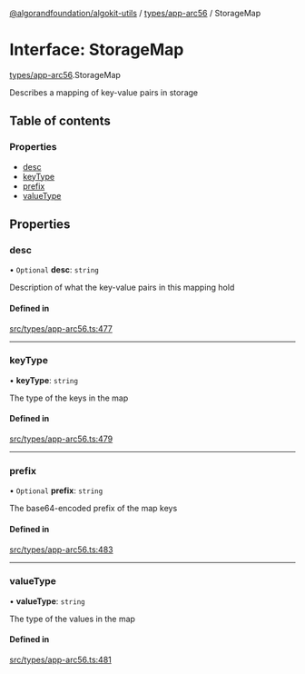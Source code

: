 [@algorandfoundation/algokit-utils](../README.md) / [types/app-arc56](../modules/types_app_arc56.md) / StorageMap

# Interface: StorageMap

[types/app-arc56](../modules/types_app_arc56.md).StorageMap

Describes a mapping of key-value pairs in storage

## Table of contents

### Properties

- [desc](types_app_arc56.StorageMap.md#desc)
- [keyType](types_app_arc56.StorageMap.md#keytype)
- [prefix](types_app_arc56.StorageMap.md#prefix)
- [valueType](types_app_arc56.StorageMap.md#valuetype)

## Properties

### desc

• `Optional` **desc**: `string`

Description of what the key-value pairs in this mapping hold

#### Defined in

[src/types/app-arc56.ts:477](https://github.com/lempira/algokit-utils-ts/blob/main/src/types/app-arc56.ts#L477)

___

### keyType

• **keyType**: `string`

The type of the keys in the map

#### Defined in

[src/types/app-arc56.ts:479](https://github.com/lempira/algokit-utils-ts/blob/main/src/types/app-arc56.ts#L479)

___

### prefix

• `Optional` **prefix**: `string`

The base64-encoded prefix of the map keys

#### Defined in

[src/types/app-arc56.ts:483](https://github.com/lempira/algokit-utils-ts/blob/main/src/types/app-arc56.ts#L483)

___

### valueType

• **valueType**: `string`

The type of the values in the map

#### Defined in

[src/types/app-arc56.ts:481](https://github.com/lempira/algokit-utils-ts/blob/main/src/types/app-arc56.ts#L481)
